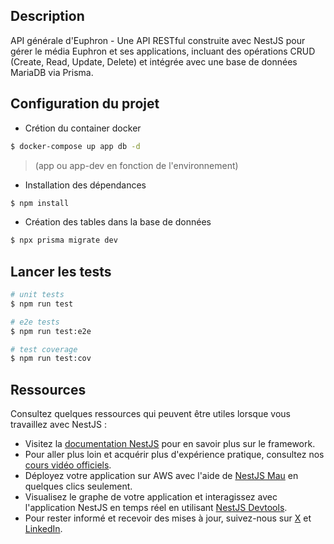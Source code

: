 ## Description

API générale d'Euphron - Une API RESTful construite avec NestJS pour gérer le média Euphron et ses applications, incluant des opérations CRUD (Create, Read, Update, Delete) et intégrée avec une base de données MariaDB via Prisma.

## Configuration du projet
- Crétion du container docker
```bash
$ docker-compose up app db -d
```
> (app ou app-dev en fonction de l'environnement)
- Installation des dépendances
```bash
$ npm install
```
- Création des tables dans la base de données
```bash
$ npx prisma migrate dev
```
## Lancer les tests

```bash
# unit tests
$ npm run test

# e2e tests
$ npm run test:e2e

# test coverage
$ npm run test:cov
```

## Ressources

Consultez quelques ressources qui peuvent être utiles lorsque vous travaillez avec NestJS :

- Visitez la [documentation NestJS](https://docs.nestjs.com) pour en savoir plus sur le framework.
- Pour aller plus loin et acquérir plus d'expérience pratique, consultez nos [cours vidéo officiels](https://courses.nestjs.com/).
- Déployez votre application sur AWS avec l'aide de [NestJS Mau](https://mau.nestjs.com) en quelques clics seulement.
- Visualisez le graphe de votre application et interagissez avec l'application NestJS en temps réel en utilisant [NestJS Devtools](https://devtools.nestjs.com).
- Pour rester informé et recevoir des mises à jour, suivez-nous sur [X](https://x.com/nestframework) et [LinkedIn](https://linkedin.com/company/nestjs).

